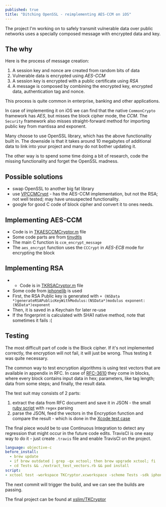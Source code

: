 ```yaml
---
published: true
title: "Ditching OpenSSL - reimplementing AES-CCM on iOS"
---
```


The project I'm working on to safely transmit vulnerable data over public networks uses a specially composed message with encrypted data and key.

## The why

Here is the process of message creation:
1. A session key and nonce are created from random bits of data
2. Vulnerable data is encrypted using *AES-CCM*
3. A session key is encrypted with a public certificate using *RSA*
4. A message is composed by combining the encrypted key, encrypted data, authentication tag and nonce.

This process is quite common in enterprise, banking and other applications.

In case of implementing it on iOS we can find that the native `CommonCrypto` framework has *AES*, but misses the block cipher mode, the *CCM*. The `Security` framework also misses straight-forward method for importing public key from mantissa and exponent. 

Many choose to use OpenSSL library, which has the above functionality built in. The downside is that it takes around 10 megabytes of additional data to link into your project and many do not bother updating it.

The other way is to spend some time doing a bit of research, code the missing functionality and forget the OpenSSL madness.

## Possible solutions
* swap OpenSSL to another big fat library
* use [VPCCMCrypt](https://github.com/billp/VPCCMCrypt) - has the AES-CCM implementation, but not the RSA; not well tested; may have unsuspected functionality.
* google for good C code of block cipher and convert it to ones needs.

## Implementing AES-CCM
* Code is in [TKAESCCMCryptor.m](https://github.com/xslim/TKCryptor/blob/master/TKCryptor/TKAESCCMCryptor.m) file
* Some code parts are from [tinydtls](https://github.com/cetic/tinydtls/)
* The main C function is `ccm_encrypt_message`
* The `aes_encrypt` function uses the `CCCrypt` in *AES-ECB* mode for encrypting the block


## Implementing RSA
* * Code is in [TKRSACryptor.m](https://github.com/xslim/TKCryptor/blob/master/TKCryptor/TKRSACryptor.m) file
* Some code from [iphonelib](https://github.com/meinside/iphonelib) is used
* First, the RSA Public key is generated with `+ (NSData *)generateRSAPublicKeyWithModulus:(NSData*)modulus exponent:(NSData*)exponent`
* Then, it is saved in a Keychain for later re-use
* If the fingerprint is calculated with SHA1 native method, note that sometimes it fails :(

## Testing
The most difficult part of code is the Block cipher. If it's not implemented correctly, the encryption will not fail, it will  just be wrong. Thus testing it was quite necessary.

The common way to test encryption algorithms is using test vectors that are available in appendix in RFC. In case of [RFC-3610](https://github.com/xslim/TKCryptor/blob/master/rfc3610.txt#L549) they come in blocks, where every block contains input data in hex; parameters, like tag length; data from some steps; and finally, the result data. 

The test suit may consists of 2 parts:
 1. extract the data from RFC document and save it in JSON - the small [ruby script](https://github.com/xslim/TKCryptor/blob/master/Tests/extract_test_vectors.rb) with `regex` parsing
 2. parse the JSON, feed the vectors in the Encryption function and compare the result - which is done in the [Xcode test case](https://github.com/xslim/TKCryptor/blob/master/Tests/Tests/AESCCMTest.m#L23)

The final piece would be to use Continuous Integration to detect any regression that might occur in the future code edits. TravisCI is one easy way to do it - just create `.travis` file and enable TravisCI on the project. 

``` yaml
language: objective-c
before_install:
  - brew update
  - if brew outdated | grep -qx xctool; then brew upgrade xctool; fi
  - cd Tests && ./extract_test_vectors.rb && pod install
script:
- xctool test -workspace TKCryptor.xcworkspace -scheme Tests -sdk iphonesimulator ONLY_ACTIVE_ARCH=NO
```

The next commit will trigger the build, and we can see the builds are passing. 

The final project can be found at [xslim/TKCryptor](https://github.com/xslim/TKCryptor)
